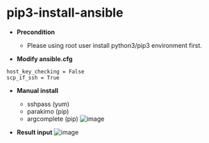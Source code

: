 # pip3-install-ansible

- **Precondition**
  - Please using root user install python3/pip3 environment first.

- **Modify ansible.cfg**
```shell
host_key_checking = False
scp_if_ssh = True
```

- **Manual install**
  - sshpass (yum)
  - parakimo (pip)
  - argcomplete (pip)
![image](https://user-images.githubusercontent.com/58482090/166137292-3d6dabc9-fdee-49b8-837a-c99086133229.png)

- **Result input**
![image](https://user-images.githubusercontent.com/58482090/166137628-250bd18d-3933-4778-bd8e-61568a41d0bf.png)
